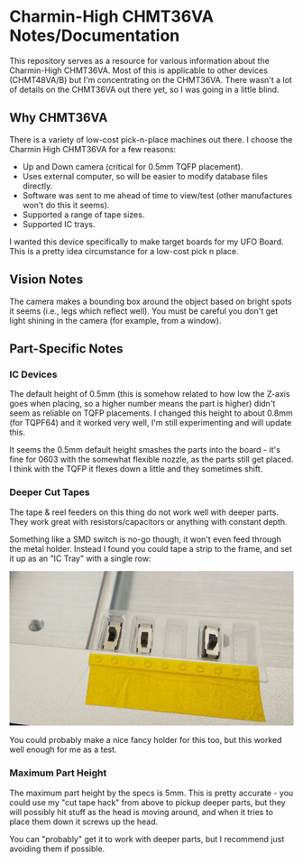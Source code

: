 # Charmin-High CHMT36VA Notes/Documentation

This repository serves as a resource for various information about the Charmin-High CHMT36VA. Most of this is applicable to other devices (CHMT48VA/B) but I'm concentrating on the CHMT36VA. There wasn't a lot of details on the CHMT36VA out there yet, so I was going in a little blind.

## Why CHMT36VA ##

There is a variety of low-cost pick-n-place machines out there. I choose the Charmin High CHMT36VA for a few reasons:

* Up and Down camera (critical for 0.5mm TQFP placement).
* Uses external computer, so will be easier to modify database files directly.
* Software was sent to me ahead of time to view/test (other manufactures won't do this it seems).
* Supported a range of tape sizes.
* Supported IC trays.

I wanted this device specifically to make target boards for my UFO Board. This is a pretty idea circumstance for a low-cost pick n place.

## Vision Notes ##

The camera makes a bounding box around the object based on bright spots it seems (i.e., legs which reflect well). You must be careful you don't get light shining in the camera (for example, from a window).

## Part-Specific Notes ##

### IC Devices ###

The default height of 0.5mm (this is somehow related to how low the Z-axis goes when placing, so a higher number means the part is higher) didn't seem as reliable on TQFP placements. I changed this height to about 0.8mm (for TQPF64) and it worked very well, I'm still experimenting and will update this.

It seems the 0.5mm default height smashes the parts into the board - it's fine for 0603 with the somewhat flexible nozzle, as the parts still get placed. I think with the TQFP it flexes down a little and they sometimes shift.

### Deeper Cut Tapes ###

The tape & reel feeders on this thing do not work well with deeper parts. They work great with resistors/capacitors or anything with constant depth.

Something like a SMD switch is no-go though, it won't even feed through the metal holder. Instead I found you could tape a strip to the frame, and set it up as an "IC Tray" with a single row:

![](cut_tape_ictray.jpg)

You could probably make a nice fancy holder for this too, but this worked well enough for me as a test.

### Maximum Part Height ###

The maximum part height by the specs is 5mm. This is pretty accurate - you could use my "cut tape hack" from above to pickup deeper parts, but they will possibly hit stuff as the head is moving around, and when it tries to place them down it screws up the head.

You can "probably" get it to work with deeper parts, but I recommend just avoiding them if possible.
